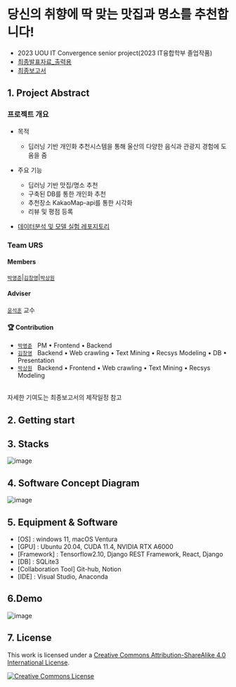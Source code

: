 # 당신의 취향에 딱 맞는 맛집과 명소를 추천합니다!

- 2023 UOU IT Convergence senior project(2023 IT융합학부 졸업작품)
- [최종발표자료_출력용](https://github.com/TEAM-URS/Ulsan-Resys-Web/blob/main/%EB%B0%9C%ED%91%9C%EC%9E%90%EB%A3%8C_%EC%B6%9C%EB%A0%A5%EB%B3%B8.pdf)
- [최종보고서](https://github.com/TEAM-URS/Ulsan-Resys-Web/blob/main/%EC%A1%B8%EC%97%85%EC%9E%91%ED%92%88%EA%B0%9C%EB%B0%9C%EB%B3%B4%EA%B3%A0%EC%84%9C.pdf)

## 1. Project Abstract

### 프로젝트 개요

* 목적
    * 딥러닝 기반 개인화 추천시스템을 통해 울산의 다양한 음식과 관광지 경험에 도움을 줌

* 주요 기능
    * 딥러닝 기반 맛집/명소 추천
    * 구축된 DB를 통한 개인화 추천
    * 추천장소 KakaoMap-api를 통한 시각화
    * 리뷰 및 평점 등록

* [데이터분석 및 모델 실험 레포지토리](https://github.com/TEAM-URS/Ulsan_recommendation_Systyem)

### Team URS

#### Members  
[`박영준`](https://github.com/NAKTA-Y)|[`김창영`](https://github.com/ChangZero)|[`박상원`](https://github.com/pass0210)

#### Adviser
[`윤석훈`](https://sites.google.com/view/amnl-uou/home) 교수

#### 🏆 Contribution  

- [`박영준`](https://github.com/NAKTA-Y) &nbsp; PM • Frontend • Backend
- [`김창영`](https://github.com/ChangZero) &nbsp; Backend • Web crawling • Text Mining • Recsys Modeling • DB • Presentation
- [`박상원`](https://github.com/pass0210) &nbsp; Backend • Frontend • Web crawling • Text Mining • Recsys Modeling

<br>자세한 기여도는 최종보고서의 제작일정 참고<br>

## 2. Getting start

## 3. Stacks
![image](https://github.com/TEAM-URS/Ulsan-Resys-Web/assets/97018869/faac517f-dbaa-4fe7-ba46-2f3871ece05b)

## 4. Software Concept Diagram
![image](https://github.com/TEAM-URS/Ulsan-Resys-Web/assets/97018869/fb77c677-3516-4480-9fd4-db3af1590917)

## 5. Equipment & Software
- [OS] : windows 11, macOS Ventura
- [GPU] : Ubuntu 20.04, CUDA 11.4, NVIDIA RTX A6000
- [Framework] : Tensorflow2.10, Django REST Framework, React, Django
- [DB] : SQLite3
- [Collaboration Tool] Git-hub, Notion
- [IDE] : Visual Studio, Anaconda


## 6.Demo
![image](https://github.com/TEAM-URS/Ulsan-Resys-Web/assets/97018869/82a15ca1-14b6-4bde-8c2b-a9a04e7e8ce1)



## 7. License

This work is licensed under a <a rel="license" href="http://creativecommons.org/licenses/by-sa/4.0/">Creative Commons Attribution-ShareAlike 4.0 International License</a>.

<a rel="license" href="http://creativecommons.org/licenses/by-sa/4.0/"><img alt="Creative Commons License" style="border-width:0" src="https://i.creativecommons.org/l/by-sa/4.0/88x31.png" /></a><br />
